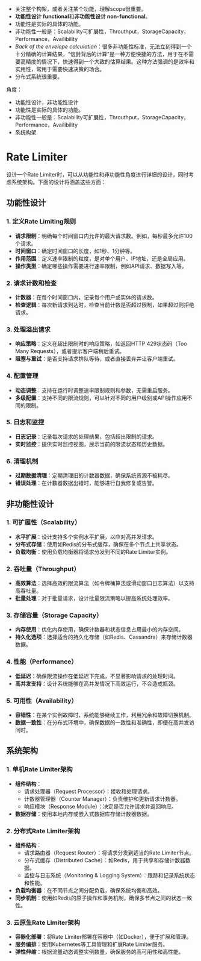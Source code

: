 - 关注整个构架，或者关注某个功能，理解scope很重要。
- **功能性设计 functional**和**非功能性设计 non-functional**。
- 功能性是实际的具体的功能。
- 非功能性一般是：Scalability可扩展性，Throuthput，StorageCapacity，Performance，Availibility
- *Back of the envelope calculation*：很多非功能性标准，无法立刻得到一个十分精确的计算结果，“信封背后的计算”是一种方便快捷的方法，用于在不需要高精度的情况下，快速得到一个大致的估算结果。这种方法强调的是效率和实用性，常用于需要快速决策的场合。
- 分布式系统很重要。

角度：

- 功能性设计，非功能性设计
- 功能性是实际的具体的功能。
- 非功能性一般是：Scalability可扩展性，Throuthput，StorageCapacity，Performance，Availibility
- 系统构架

# Rate Limiter

设计一个Rate Limiter时，可以从功能性和非功能性角度进行详细的设计，同时考虑系统架构。下面的设计将涵盖这些方面：

## 功能性设计

### 1. 定义Rate Limiting规则
- **请求限制**：明确每个时间窗口内允许的最大请求数。例如，每秒最多允许100个请求。
- **时间窗口**：确定时间窗口的长度，如1秒、1分钟等。
- **作用范围**：定义速率限制的粒度，是对单个用户、IP地址，还是全局应用。
- **操作类型**：确定哪些操作需要进行速率限制，例如API请求、数据写入等。

### 2. 请求计数和检查
- **计数器**：在每个时间窗口内，记录每个用户或实体的请求数。
- **检查逻辑**：每次新请求到达时，检查当前计数是否超过限制，如果超过则拒绝请求。

### 3. 处理溢出请求
- **响应策略**：定义在超出限制时的响应策略，如返回HTTP 429状态码（Too Many Requests），或者提示客户端稍后重试。
- **阻塞与重试**：是否支持请求排队等待，或者直接丢弃并让客户端重试。

### 4. 配置管理
- **动态调整**：支持在运行时调整速率限制规则和参数，无需重启服务。
- **多级配置**：支持不同的限流规则，可以针对不同的用户级别或API操作应用不同的限制。

### 5. 日志和监控
- **日志记录**：记录每次请求的处理结果，包括超出限制的请求。
- **实时监控**：提供实时监控视图，展示当前的限流状态和历史数据。

### 6. 清理机制
- **过期数据清理**：定期清理旧的计数器数据，确保系统资源不被耗尽。
- **错误处理**：在计数器数据出错时，能够进行自我修复或告警。

## 非功能性设计

### 1. 可扩展性（Scalability）
- **水平扩展**：设计支持多个实例水平扩展，以应对高并发请求。
- **分布式存储**：使用如Redis的分布式缓存，确保在多个节点上共享状态。
- **负载均衡**：使用负载均衡器将请求分发到不同的Rate Limiter实例。

### 2. 吞吐量（Throughput）
- **高效算法**：选择高效的限流算法（如令牌桶算法或滑动窗口日志算法）以支持高吞吐量。
- **批量处理**：对于批量请求，设计批量限流策略以提高系统处理效率。

### 3. 存储容量（Storage Capacity）
- **内存使用**：优化内存使用，确保计数器和状态信息占用最小的内存空间。
- **持久化选项**：选择适合的持久化存储（如Redis、Cassandra）来存储计数器数据。

### 4. 性能（Performance）
- **低延迟**：确保限流操作在低延迟下完成，不显著影响请求的处理时间。
- **高并发支持**：设计系统能够在高并发情况下高效运行，不会造成瓶颈。

### 5. 可用性（Availability）
- **容错性**：在某个实例故障时，系统能够继续工作，利用冗余和故障切换机制。
- **数据一致性**：在分布式环境中，确保数据的一致性和准确性，即便在高并发访问时。

## 系统架构

### 1. 单机Rate Limiter架构
- **组件结构**：
  - 请求处理器（Request Processor）：接收和处理请求。
  - 计数器管理器（Counter Manager）：负责维护和更新请求计数器。
  - 响应模块（Response Module）：决定是否允许请求并返回响应。
- **数据存储**：使用本地内存或嵌入式数据库存储计数器数据。

### 2. 分布式Rate Limiter架构
- **组件结构**：
  - 请求路由器（Request Router）：将请求分发到适当的Rate Limiter节点。
  - 分布式缓存（Distributed Cache）：如Redis，用于共享和存储计数器数据。
  - 监控与日志系统（Monitoring & Logging System）：跟踪和记录系统状态和性能。
- **负载均衡器**：在不同节点之间分配负载，确保系统均衡和高效。
- **同步机制**：使用如Redis的原子操作和事务机制，确保多节点之间的状态一致性。

### 3. 云原生Rate Limiter架构
- **容器化部署**：将Rate Limiter部署在容器中（如Docker），便于扩展和管理。
- **服务编排**：使用Kubernetes等工具管理和扩展Rate Limiter服务。
- **弹性伸缩**：根据流量动态调整实例数量，确保服务的高可用性和高性能。
